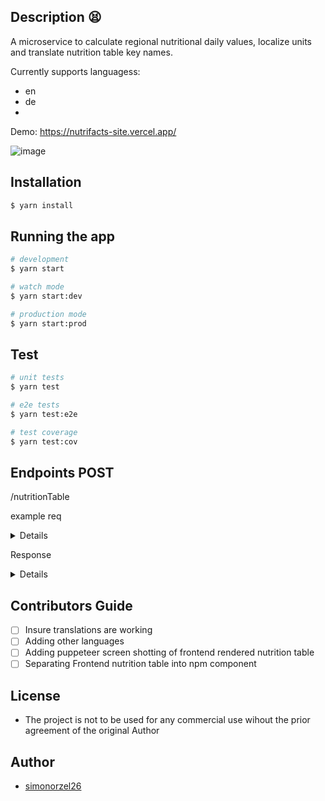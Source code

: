 ## Description 😫

A microservice to calculate regional nutritional daily values, localize units and translate nutrition table key names.

Currently supports languagess:
- en
- de
- 
Demo:
https://nutrifacts-site.vercel.app/



![image](https://user-images.githubusercontent.com/60504110/216325344-cbdcbe26-6c0d-43be-9a6c-bc1914c12b56.png)



## Installation

```bash
$ yarn install
```

## Running the app

```bash
# development
$ yarn start

# watch mode
$ yarn start:dev

# production mode
$ yarn start:prod
```

## Test

```bash
# unit tests
$ yarn test

# e2e tests
$ yarn test:e2e

# test coverage
$ yarn test:cov
```

## Endpoints POST
/nutritionTable

example req

<details>
```
{
  "config": {
    "inputUnitType": "metric"
  },
  "nutritionTableData": {
    "calories": {
      "value": 140,
      "unit": "Kcal"
    },
    "energy": {
      "value": 0,
      "unit": "g"
    },
    "servingPerContainer": {
      "value": 8,
      "unit": "g"
    },
    "servingSize": {
      "value": 131,
      "unit": "g"
    },
    "carbohydrateContent": {
      "value": 22,
      "unit": "g"
    },
    "fiberContent": {
      "value": 6.94,
      "unit": "g"
    },
    "sugarContent": {
      "value": 2,
      "unit": "g"
    },
    "cholesterolContent": {
      "value": 10,
      "unit": "mg"
    },
    "proteinContent": {
      "value": 6,
      "unit": "g"
    },
    "sodiumContent": {
      "value": 440,
      "unit": "mg"
    },
    "fatContent": {
      "value": 3.5,
      "unit": "g"
    },
    "saturatedFatContent": {
      "value": 0.2,
      "unit": "g"
    },
    "potassium": {
      "value": 520,
      "unit": "mg"
    },
    "calcium": {
      "value": 0,
      "unit": "mg"
    },
    "vitaminD": {
      "value": 0,
      "unit": "g"
    },
    "transFatContent": {
      "value": 0,
      "unit": "g"
    },
    "unsaturatedFatContent": {
      "value": 0,
      "unit": "g"
    },
    "monoUnsaturates": {
      "value": 0,
      "unit": "g"
    },
    "polyUnsaturates": {
      "value": 0,
      "unit": "g"
    },
    "polyols": {
      "value": 0,
      "unit": "g"
    },
    "starch": {
      "value": 0,
      "unit": "g"
    },
    "vitaminC": {
      "value": 0,
      "unit": "g"
    },
    "iron": {
      "value": 0,
      "unit": "g"
    },
    "vitaminB6": {
      "value": 0,
      "unit": "g"
    },
    "cobalamin": {
      "value": 0,
      "unit": "g"
    },
    "magnesium": {
      "value": 0,
      "unit": "g"
    }
  }
}
```
</details>

Response

<details>
```
{
  "config": {
    "inputUnitType": "metric"
  },
  "nutritionTableData": {
    "calories": {
      "value": 140,
      "unit": "Kcal",
      "label": "Calories"
    },
    "energy": {
      "value": 585.76,
      "unit": "kJ",
      "label": "Energy"
    },
    "servingPerContainer": {
      "value": 8,
      "unit": "g"
    }, 
    "servingSize": {
      "value": 131,
      "unit": "g",
      "label": "Serving Size"
    },
    "carbohydrateContent": {
      "value": 22,
      "unit": "g",
      "label": "Carbohydrates"
    },
    "fiberContent": {
      "value": 6.94,
      "unit": "g",
      "label": "Fiber"
    },
    "sugarContent": {
      "value": 2,
      "unit": "g",
      "label": "Sugars"
    },
    "starch": {
      "value": 0,
      "unit": "mg",
      "label": "Starch"
    },
    "cholesterolContent": {
      "value": 0,
      "unit": "mg",
      "label": "Cholesterol"
    },
    "proteinContent": {
      "value": 6,
      "unit": "g",
      "label": "Protein"
    },
    "sodiumContent": {
      "value": 440,
      "unit": "mg",
      "label": "Sodium"
    },
    "fatContent": {
      "value": 3.5,
      "unit": "g",
      "label": "Fat"
    },
    "saturatedFatContent": {
      "value": 200,
      "unit": "mg",
      "label": "Saturated Fats"
    },
    "transFatContent": {
      "value": 0,
      "unit": "mg",
      "label": "Trans Fats"
    },
    "unsaturatedFatContent": {
      "value": 0,
      "unit": "mg",
      "label": "Unsaturated Fats"
    },
    "monoUnsaturates": {
      "value": 0,
      "unit": "mg",
      "label": "Mono Unsaturated Fats"
    },
    "polyUnsaturates": {
      "value": 0,
      "unit": "mg",
      "label": "Poly Unsaturated Fats"
    },
    "polyols": {
      "value": 0,
      "unit": "mg",
      "label": "Polyols"
    },
    "potassium": {
      "value": 520,
      "unit": "mg",
      "label": "Potassium"
    },
    "calcium": {
      "value": 0,
      "unit": "mg",
      "label": "Calcium"
    },
    "vitaminD": {
      "value": 0,
      "unit": "mg",
      "label": "Vitamin D"
    },
    "vitaminB6": {
      "label": "Vitamin B6",
      "unit": "mg",
      "value": 0
    },
    "vitaminC": {
      "label": "Vitamin C",
      "unit": "mg",
      "value": 0
    },
    "iron": {
      "label": "Iron",
      "unit": "mg",
      "value": 0
    },
    "magnesium": {
      "label": "Magnesium",
      "unit": "mg",
      "value": 0
    }
  },
  "labels": {
    "amountPerServingLabel": "Amount per Serving",
    "percentDailyValueLabel": "Percent Daily",
    "percentDailyValueSubtext": "Percent Daily subtext",
    "dailyValueLabel": "Daily Value",
    "nutritionFactsLabel": "Nutrition Facts"
  }
}
```
</details>


## Contributors Guide
- [ ] Insure translations are working
- [ ] Adding other languages
- [ ] Adding puppeteer screen shotting of frontend rendered nutrition table
- [ ] Separating Frontend nutrition table into npm component

## License
- The project is not to be used for any commercial use wihout the prior agreement of the original Author

## Author
- [simonorzel26](https://github.com/simonorzel26)
